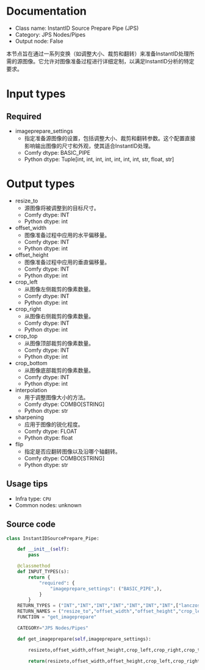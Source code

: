 
# Documentation
- Class name: InstantID Source Prepare Pipe (JPS)
- Category: JPS Nodes/Pipes
- Output node: False

本节点旨在通过一系列变换（如调整大小、裁剪和翻转）来准备InstantID处理所需的源图像。它允许对图像准备过程进行详细定制，以满足InstantID分析的特定要求。

# Input types
## Required
- imageprepare_settings
    - 指定准备源图像的设置，包括调整大小、裁剪和翻转参数。这个配置直接影响输出图像的尺寸和外观，使其适合InstantID处理。
    - Comfy dtype: BASIC_PIPE
    - Python dtype: Tuple[int, int, int, int, int, int, int, str, float, str]

# Output types
- resize_to
    - 源图像将被调整到的目标尺寸。
    - Comfy dtype: INT
    - Python dtype: int
- offset_width
    - 图像准备过程中应用的水平偏移量。
    - Comfy dtype: INT
    - Python dtype: int
- offset_height
    - 图像准备过程中应用的垂直偏移量。
    - Comfy dtype: INT
    - Python dtype: int
- crop_left
    - 从图像左侧裁剪的像素数量。
    - Comfy dtype: INT
    - Python dtype: int
- crop_right
    - 从图像右侧裁剪的像素数量。
    - Comfy dtype: INT
    - Python dtype: int
- crop_top
    - 从图像顶部裁剪的像素数量。
    - Comfy dtype: INT
    - Python dtype: int
- crop_bottom
    - 从图像底部裁剪的像素数量。
    - Comfy dtype: INT
    - Python dtype: int
- interpolation
    - 用于调整图像大小的方法。
    - Comfy dtype: COMBO[STRING]
    - Python dtype: str
- sharpening
    - 应用于图像的锐化程度。
    - Comfy dtype: FLOAT
    - Python dtype: float
- flip
    - 指定是否应翻转图像以及沿哪个轴翻转。
    - Comfy dtype: COMBO[STRING]
    - Python dtype: str


## Usage tips
- Infra type: `CPU`
- Common nodes: unknown


## Source code
```python
class InstantIDSourcePrepare_Pipe:

    def __init__(self):
        pass

    @classmethod
    def INPUT_TYPES(s):
        return {
            "required": {
                "imageprepare_settings": ("BASIC_PIPE",),
            }
        }
    RETURN_TYPES = ("INT","INT","INT","INT","INT","INT","INT",["lanczos", "nearest", "bilinear", "bicubic", "area", "nearest-exact"],"FLOAT",["No", "X-Axis", "Y-Axis"],)
    RETURN_NAMES = ("resize_to","offset_width","offset_height","crop_left","crop_right","crop_top","crop_bottom","interpolation","sharpening","flip",)
    FUNCTION = "get_imageprepare"

    CATEGORY="JPS Nodes/Pipes"

    def get_imageprepare(self,imageprepare_settings):

        resizeto,offset_width,offset_height,crop_left,crop_right,crop_top,crop_bottom,interpolation,sharpening,flip = imageprepare_settings

        return(resizeto,offset_width,offset_height,crop_left,crop_right,crop_top,crop_bottom,interpolation,sharpening,flip)

```
